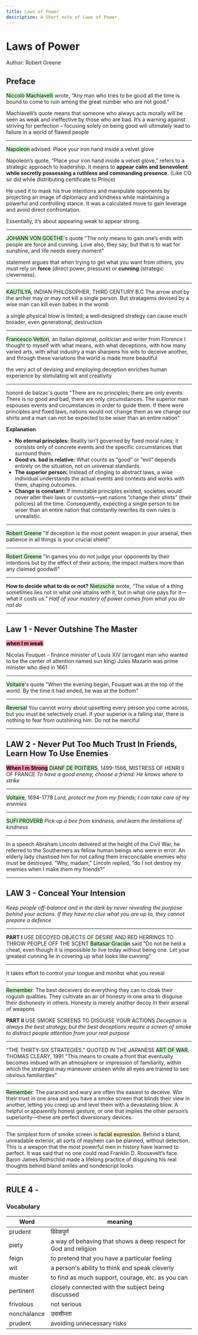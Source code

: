 ```yaml
---
title: Laws of Power
description: A Short note of Laws of Power.
---
```


# Laws of Power
Author: Robert Greene

## Preface

<mark style="background: #BBFABBA6;">Niccolò Machiavelli</mark> wrote, “Any man who tries to be good all the time is bound to come to ruin among the great number who are not good.”

Machiavelli’s quote means that someone who always acts morally will be seen as weak and ineffective by those who are bad. It’s a warning against striving for perfection – focusing solely on being good will ultimately lead to failure in a world of flawed people

---

<mark style="background: #BBFABBA6;">Napoleon</mark> advised: Place your iron hand inside a velvet glove

Napoleon’s quote, “Place your iron hand inside a velvet glove,” refers to a strategic approach to leadership. It means to **appear calm and benevolent while secretly possessing a ruthless and commanding presence.**
(Like CO sir did while distributing certificate to Prince)

He used it to mask his true intentions and manipulate opponents by projecting an image of diplomacy and kindness while maintaining a powerful and controlling stance. It was a calculated move to gain leverage and avoid direct confrontation.

Essentially, it’s about appearing weak to appear strong.

---

<mark style="background: #BBFABBA6;">JOHANN VON GOETHE</mark>'s quote "The only means to gain one’s ends with people are force and cunning. Love also, they say; but that is to wait for sunshine, and life needs every moment"

statement argues that when trying to get what you want from others, you must rely on **force** (direct power, pressure) or **cunning** (strategic cleverness).

---

<mark style="background: #BBFABBA6;">KAUTILYA</mark>, INDIAN PHILOSOPHER, THIRD CENTURY B.C
The arrow shot by the archer may or may not kill a single person. But stratagems devised by a wise man can kill even babes in the womb

a single physical blow is limited; a well‑designed strategy can cause much broader, even generational, destruction

---

<mark style="background: #BBFABBA6;">Francesco Vettori</mark>, an Italian diplomat, politician and writer from Florence
I thought to myself with what means, with what deceptions, with how many varied arts, with what industry a man sharpens his wits to deceive another, and through these variations the world is made more beautiful

the very act of devising and employing deception enriches human experience by stimulating wit and creativity

---

honoré de balzac's quote "There are no principles; there are only events. There is no good and bad, there are only circumstances. The superior man espouses events and circumstances in order to guide them. If there were principles and fixed laws, nations would not change them as we change our shirts and a man can not be expected to be wiser than an entire nation"

**Explanation**

- **No eternal principles:** Reality isn’t governed by fixed moral rules; it consists only of concrete events and the specific circumstances that surround them.
- **Good vs. bad is relative:** What counts as “good” or “evil” depends entirely on the situation, not on universal standards.
- **The superior person:** Instead of clinging to abstract laws, a wise individual understands the actual events and contexts and works _with_ them, shaping outcomes.
- **Change is constant:** If immutable principles existed, societies would never alter their laws or customs—yet nations “change their shirts” (their policies) all the time. Consequently, expecting a single person to be wiser than an entire nation that constantly rewrites its own rules is unrealistic.

---

<mark style="background: #BBFABBA6;">Robert Greene</mark> "If deception is the most potent weapon in your arsenal, then patience in all things is your crucial shield"

---

<mark style="background: #BBFABBA6;">Robert Greene</mark> "In games you do not judge your opponents by their intentions but by the effect of their actions; the impact matters more than any claimed goodwill"

---

**How to decide what to do or not?**
<mark style="background: #BBFABBA6;">Nietzsche</mark> wrote, “The value of a thing sometimes lies not in what one attains with it, but in what one pays for it—what it costs us.”
*Half of your mastery of power comes from what you do not do*

---

## Law 1 - Never Outshine The Master

**<mark style="background: #FF5582A6;">when I m weak</mark>**

Nicolas Fouquet - finance minister of Louis XIV (arrogant man who wanted to be the center of attention named sun king)
Jules Mazarin was prime minister who died in 1661

---

<mark style="background: #BBFABBA6;">Voltaire</mark>'s quote "When the evening began, Fouquet was at the top of the world. By the time it had ended, he was at the bottom"

---

<mark style="background: #BBFABBA6;">Reversal</mark>
You cannot worry about upsetting every person you come across, but you must be selectively cruel. If your superior is a falling star, there is nothing to fear from outshining him. Do not be merciful

---

## LAW 2 - Never Put Too Much Trust In Friends, Learn How To Use Enemies 

**<mark style="background: #FF5582A6;">When I m Strong</mark>**
<mark style="background: #BBFABBA6;">DIANF DE POITIERS</mark>, 1499-1566, MISTRESS OF HENRI II OF FRANCE
*To have a good enemy, choose a friend: He knows where to strike* 

---

<mark style="background: #BBFABBA6;">Voltaire</mark>, 1694-1778 
*Lord, protect me from my friends; I can take care of my enemies*

---

<mark style="background: #BBFABBA6;">SUFI PROVERB</mark>
*Pick up a bee from kindness, and learn the limitations of kindness*

---

In a speech Abraham Lincoln delivered at the height of the Civil War, he referred to the Southerners as fellow human beings who were in error. An elderly lady chastised him for not calling them irreconcilable enemies who must be destroyed. “Why, madam,” Lincoln replied, “do I not destroy my enemies when I make them my friends?”

---

## LAW 3 - Conceal Your Intension

*Keep people off-balance and in the dark by never revealing the purpose behind your actions. If they have no clue what you are up to, they cannot prepare a defence*

---

**PART I**
USE DECOYED OBJECTS OF DESIRE AND RED HERRINGS TO THROW PEOPLE OFF THE SCENT
 <mark style="background: #BBFABBA6;">Baltasar Gracián</mark> said "Do not be held a cheat, even though it is impossible to live today without being one. Let your greatest cunning lie in covering up what looks like cunning"

---

It takes effort to control your tongue and monitor what you reveal

---

<mark style="background: #BBFABBA6;">Remember</mark>:
The best deceivers do everything they can to cloak their roguish qualities. They cultivate an air of honesty in one area to disguise their dishonesty in others. Honesty is merely another decoy in their arsenal of weapons

**PART II**
USE SMOKE SCREENS TO DISGUISE YOUR ACTIONS
*Deception is always the best strategy, but the best deceptions require a screen of smoke to distract people attention from your real purpose*

---

“THE THIRTY-SIX STRATEGIES.” QUOTED IN THE JAPANESE <mark style="background: #BBFABBA6;">ART OF WAR</mark>. THOMAS CLEARY, 1991 
"This means to create a front that eventually becomes imbued with an atmosphere or impression of familiarity, within which the strategist may maneuver unseen while all eyes are trained to see obvious familiarities"

---

<mark style="background: #BBFABBA6;">Remember</mark>: The paranoid and wary are often the easiest to deceive. Win their trust in one area and you have a smoke screen that blinds their view in another, letting you creep up and level them with a devastating blow. A helpful or apparently honest gesture, or one that implies the other person’s superiority—these are perfect diversionary devices.

---

The simplest form of smoke screen is<mark style="background: #FFF3A3A6;"> facial expression</mark>. Behind a bland, unreadable exterior, all sorts of mayhem can be planned, without detection. This is a weapon that the most powerful men in history have learned to perfect. It was said that no one could read Franklin D. Roosevelt’s face. Baron James Rothschild made a lifelong practice of disguising his real thoughts behind bland smiles and nondescript looks

---

## RULE 4 - 

### Vocabulary


|Word     |meaning     |
| --- | --- |
|   prudent  |  विवेकपूर्ण   |
|piety | a way of behaving that shows a deep respect for God and religion|
|feign | to pretend that you have a particular feeling|
| wit | a person's ability to think and speak cleverly |
| muster | to find as much support, courage, etc. as you can|
| pertinent | closely connected with the subject being discussed|
| frivolous | not serious |
| nonchalance | उदासीनता |
| prudent | avoiding unnecessary risks |